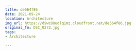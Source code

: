 ```yaml
---
title: de564f86
date: 2021-09-24
location: Architecture
img_url: https://d9wc88udlq1mz.cloudfront.net/de564f86.jpg
original_fn: DSC_0272.jpg
tags:
- Architecture

---
```

